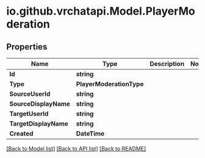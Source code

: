 
# io.github.vrchatapi.Model.PlayerModeration

## Properties

Name | Type | Description | Notes
------------ | ------------- | ------------- | -------------
**Id** | **string** |  | 
**Type** | **PlayerModerationType** |  | 
**SourceUserId** | **string** |  | 
**SourceDisplayName** | **string** |  | 
**TargetUserId** | **string** |  | 
**TargetDisplayName** | **string** |  | 
**Created** | **DateTime** |  | 

[[Back to Model list]](../README.md#documentation-for-models)
[[Back to API list]](../README.md#documentation-for-api-endpoints)
[[Back to README]](../README.md)

